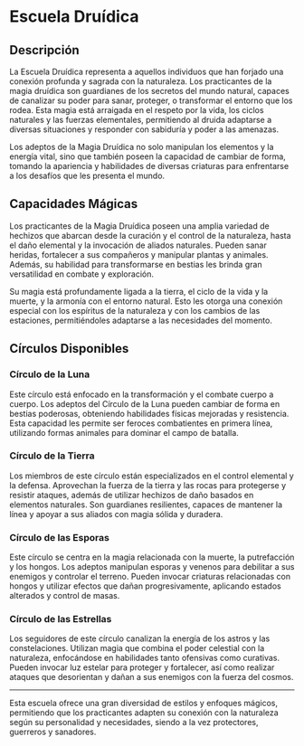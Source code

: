 # Escuela Druídica

## Descripción

La Escuela Druídica representa a aquellos individuos que han forjado una conexión profunda y sagrada con la naturaleza. Los practicantes de la magia druídica son guardianes de los secretos del mundo natural, capaces de canalizar su poder para sanar, proteger, o transformar el entorno que los rodea. Esta magia está arraigada en el respeto por la vida, los ciclos naturales y las fuerzas elementales, permitiendo al druida adaptarse a diversas situaciones y responder con sabiduría y poder a las amenazas.

Los adeptos de la Magia Druídica no solo manipulan los elementos y la energía vital, sino que también poseen la capacidad de cambiar de forma, tomando la apariencia y habilidades de diversas criaturas para enfrentarse a los desafíos que les presenta el mundo.

## Capacidades Mágicas

Los practicantes de la Magia Druídica poseen una amplia variedad de hechizos que abarcan desde la curación y el control de la naturaleza, hasta el daño elemental y la invocación de aliados naturales. Pueden sanar heridas, fortalecer a sus compañeros y manipular plantas y animales. Además, su habilidad para transformarse en bestias les brinda gran versatilidad en combate y exploración.

Su magia está profundamente ligada a la tierra, el ciclo de la vida y la muerte, y la armonía con el entorno natural. Esto les otorga una conexión especial con los espíritus de la naturaleza y con los cambios de las estaciones, permitiéndoles adaptarse a las necesidades del momento.

## Círculos Disponibles

### Círculo de la Luna

Este círculo está enfocado en la transformación y el combate cuerpo a cuerpo. Los adeptos del Círculo de la Luna pueden cambiar de forma en bestias poderosas, obteniendo habilidades físicas mejoradas y resistencia. Esta capacidad les permite ser feroces combatientes en primera línea, utilizando formas animales para dominar el campo de batalla.

### Círculo de la Tierra

Los miembros de este círculo están especializados en el control elemental y la defensa. Aprovechan la fuerza de la tierra y las rocas para protegerse y resistir ataques, además de utilizar hechizos de daño basados en elementos naturales. Son guardianes resilientes, capaces de mantener la línea y apoyar a sus aliados con magia sólida y duradera.

### Círculo de las Esporas

Este círculo se centra en la magia relacionada con la muerte, la putrefacción y los hongos. Los adeptos manipulan esporas y venenos para debilitar a sus enemigos y controlar el terreno. Pueden invocar criaturas relacionadas con hongos y utilizar efectos que dañan progresivamente, aplicando estados alterados y control de masas.

### Círculo de las Estrellas

Los seguidores de este círculo canalizan la energía de los astros y las constelaciones. Utilizan magia que combina el poder celestial con la naturaleza, enfocándose en habilidades tanto ofensivas como curativas. Pueden invocar luz estelar para proteger y fortalecer, así como realizar ataques que desorientan y dañan a sus enemigos con la fuerza del cosmos.

---

Esta escuela ofrece una gran diversidad de estilos y enfoques mágicos, permitiendo que los practicantes adapten su conexión con la naturaleza según su personalidad y necesidades, siendo a la vez protectores, guerreros y sanadores.
